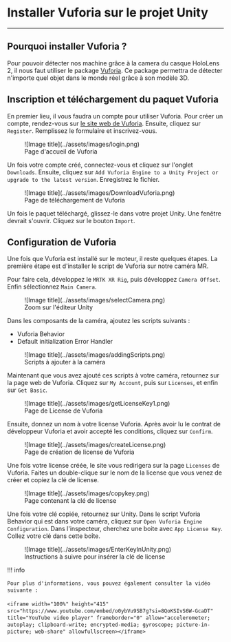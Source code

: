 # Installer Vuforia sur le projet Unity

***

## Pourquoi installer Vuforia ?

Pour pouvoir détecter nos machine grâce à la camera du casque HoloLens 2, il nous faut utiliser le package [Vuforia](https://developer.vuforia.com/). Ce package permettra de détecter n'importe quel objet dans le monde réel grâce à son modèle 3D.

## Inscription et téléchargement du paquet Vuforia

En premier lieu, il vous faudra un compte pour utiliser Vuforia. Pour créer un compte, rendez-vous sur [le site web de Vuforia](https://developer.vuforia.com/). Ensuite, cliquez sur `Register`. Remplissez le formulaire et inscrivez-vous.

<figure markdown="span">
    ![Image title](../assets/images/login.png)
    <figcaption>Page d'accueil de Vuforia</figcaption>
</figure>

Un fois votre compte créé, connectez-vous et cliquez sur l'onglet `Downloads`. Ensuite, cliquez sur 
`Add Vuforia Engine to a Unity Project or upgrade to the latest version`. Enregistrez le fichier.

<figure markdown="span">
    ![Image title](../assets/images/DownloadVuforia.png)
    <figcaption>Page de téléchargement de Vuforia</figcaption>
</figure>

Un fois le paquet téléchargé, glissez-le dans votre projet Unity. Une fenêtre devrait s'ouvrir. Cliquez sur le bouton `Import`.

## Configuration de Vuforia

Une fois que Vuforia est installé sur le moteur, il reste quelques étapes. La première étape est d'installer le script de Vuforia sur notre caméra MR.

Pour faire cela, développez le `MRTK XR Rig`, puis développez `Camera Offset`. Enfin sélectionnez `Main Camera`.

<figure markdown="span">
    ![Image title](../assets/images/selectCamera.png)
    <figcaption>Zoom sur l'éditeur Unity</figcaption>
</figure>

Dans les composants de la caméra, ajoutez les scripts suivants :

* Vuforia Behavior
* Default initialization Error Handler

<figure markdown="span">
    ![Image title](../assets/images/addingScripts.png)
    <figcaption>Scripts à ajouter à la caméra</figcaption>
</figure>

Maintenant que vous avez ajouté ces scripts à votre caméra, retournez sur la page web de Vuforia.
Cliquez sur `My Account`, puis sur `Licenses`, et enfin sur `Get Basic`.

<figure markdown="span">
    ![Image title](../assets/images/getLicenseKey1.png)
    <figcaption>Page de License de Vuforia</figcaption>
</figure>

Ensuite, donnez un nom à votre license Vuforia. Après avoir lu le contrat de développeur Vuforia et avoir accepté les conditions, cliquez sur `Confirm`.

<figure markdown="span">
    ![Image title](../assets/images/createLicense.png)
    <figcaption>Page de création de license de Vuforia</figcaption>
</figure>

Une fois votre license créée, le site vous redirigera sur la page `Licenses` de Vuforia. Faites un double-clique sur le nom de la license que vous venez de créer et copiez la clé de license.

<figure markdown="span">
    ![Image title](../assets/images/copykey.png)
    <figcaption>Page contenant la clé de license</figcaption>
</figure>

Une fois votre clé copiée, retournez sur Unity. Dans le script Vuforia Behavior qui est dans votre caméra, cliquez sur `Open Vuforia Engine Configuration`. Dans l'inspecteur, cherchez une boite avec `App License Key`. Collez votre clé dans cette boîte.

<figure markdown="span">
    ![Image title](../assets/images/EnterKeyInUnity.png)
    <figcaption>Instructions à suivre pour insérer la clé de license</figcaption>
</figure>

!!! info

    Pour plus d'informations, vous pouvez également consulter la vidéo suivante :

    <iframe width="100%" height="415" src="https://www.youtube.com/embed/o0ybVu9SB7g?si=8QoKSIvS6W-GcaDT" title="YouTube video player" frameborder="0" allow="accelerometer; autoplay; clipboard-write; encrypted-media; gyroscope; picture-in-picture; web-share" allowfullscreen></iframe>